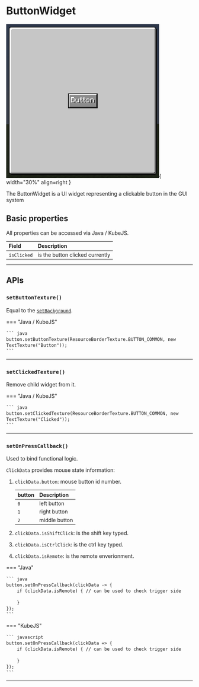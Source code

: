 # ButtonWidget

![Image title](../assets/button.png){ width="30%" align=right }

The ButtonWidget is a UI widget representing a clickable button in the GUI system

## Basic properties

All properties can be accessed via Java / KubeJS.


| Field       | Description                          |
| :---------- | :----------------------------------- |
| `isClicked`       | is the button clicked currently |

---

## APIs

### `setButtonTexture()`

Equal to the [`setBackground`](index.md#setbackground).

=== "Java / KubeJS"

    ``` java 
    button.setButtonTexture(ResourceBorderTexture.BUTTON_COMMON, new TextTexture("Button"));
    ```
---

### `setClickedTexture()`

Remove child widget from it.

=== "Java / KubeJS"

    ``` java 
    button.setClickedTexture(ResourceBorderTexture.BUTTON_COMMON, new TextTexture("Clicked"));
    ```
---

### `setOnPressCallback()`

Used to bind functional logic.

`ClickData` provides mouse state information:

1. `clickData.button`: mouse button id number.

    | button       | Description                          |
    | :---------- | :----------------------------------- |
    | `0`       | left button |
    | `1`       | right button |
    | `2`       | middle button |

2. `clickData.isShiftClick`: is the shift key typed.
3. `clickData.isCtrlClick`: is the ctrl key typed.
3. `clickData.isRemote`: is the remote enverionment.

=== "Java"

    ``` java 
    button.setOnPressCallback(clickData -> {
        if (clickData.isRemote) { // can be used to check trigger side
            
        }
    });
    ```

=== "KubeJS"

    ``` javascript 
    button.setOnPressCallback(clickData => {
        if (clickData.isRemote) { // can be used to check trigger side
            
        }
    });
    ```

---
